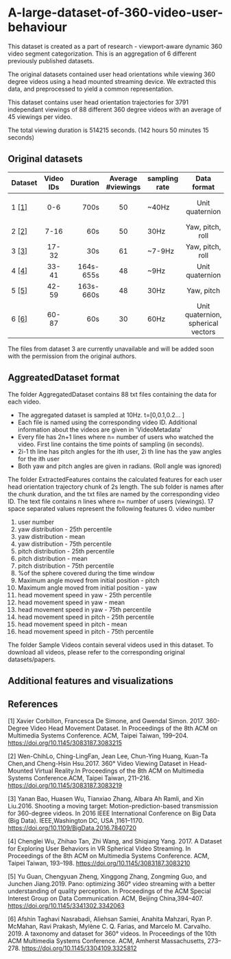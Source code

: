 # A-large-dataset-of-360-video-user-behaviour
This dataset is created as a part of research - viewport-aware dynamic 360 video segment categorization. This is an aggregation of 6 different previously published datasets.

The original datasets contained user head orientations while viewing 360 degree videos using a head mounted streaming device. We extracted this data, and preprocessed to yield a common representation.

This dataset contains user head orientation trajectories for 3791 independant viewings of 88 different 360 degree videos with an average of 45 viewings per video.

The total viewing duration is 514215 seconds. (142 hours 50 minutes 15 seconds)

## Original datasets

| Dataset | Video IDs | Duration | Average #viewings|  sampling rate | Data format | HMD used |
| :---    |     :---: |     ---: | :------:  |  ------   |  :------: | :---:|
| 1 [[1]](#1) | 0-6 | 700s | 50 | ~40Hz | Unit quaternion | Razer OSVR HDK2 |
| 2 [[2]](#2) | 7-16 | 60s | 50 | 30Hz | Yaw, pitch, roll | Oculus DK2 |
| 3 [[3]](#3) | 17-32 | 30s | 61 | ~7-9Hz | Yaw, pitch, roll | Oculus DK2 |
| 4 [[4]](#4) | 33-41 | 164s-655s | 48 | ~9Hz | Unit quaternion | HTC Vive |
| 5 [[5]](#5) | 42-59 | 163s-660s |48| 30Hz | Yaw, pitch | HTC vive |
| 6 [[6]](#6) | 60-87| 60s | 30 | 60Hz | Unit quaternion,<br> spherical vectors | Oculus Go |

The files from dataset 3 are currently unavailable and will be added soon with the permission from the original authors.

## AggreatedDataset format

The folder AggregatedDataset contains 88 txt files containing the data for each video. 
- The aggregated dataset is sampled at 10Hz. t=[0,0.1,0.2... ]
- Each file is named using the corresponding video ID. Additional information about the videos are given in 'VideoMetadata'
- Every file has 2n+1 lines where n= number of users who watched the video. First line contains the time points of sampling (in seconds).  
- 2i-1 th line has pitch angles for the ith user, 2i th line has the yaw angles for the ith user
- Both yaw and pitch angles are given in radians. (Roll angle was ignored)

The folder ExtractedFeatures contains the calculated features for each user head orientation trajectory chunk of 2s length. The sub folder is names after the chunk duration, and the txt files are named by the corresponding video ID.
The text file contains n lines where n= number of users (viewings). 17 space separated values represent the following features
0. video number
1. user number
2. yaw distribution - 25th percentile
3. yaw distribution - mean
4. yaw distribution - 75th percentile
5. pitch distribution - 25th percentile
6. pitch distribution - mean
7. pitch distribution - 75th percentile
8. %of the sphere covered during the time window
9. Maximum angle moved from initial position - pitch
10. Maximum angle moved from initial position - yaw
11. head movement speed in yaw - 25th percentile
12. head movement speed in yaw - mean
13. head movement speed in yaw - 75th percentile
14. head movement speed in pitch - 25th percentile
15. head movement speed in pitch - mean
16. head movement speed in pitch - 75th percentile


The folder Sample Videos contain several videos used in this dataset. To download all videos, please refer to the corresponding original datasets/papers.



## Additional features and visualizations


## References
<a id="1">[1]</a> 
Xavier Corbillon, Francesca De Simone, and Gwendal Simon. 2017. 360-Degree Video Head Movement Dataset. In Proceedings of the 8th ACM on Multimedia Systems Conference. ACM, Taipei Taiwan, 199–204. https://doi.org/10.1145/3083187.3083215 

<a id="2">[2]</a> 
Wen-ChihLo, Ching-LingFan, Jean Lee, Chun-Ying Huang, Kuan-Ta Chen,and Cheng-Hsin Hsu.2017. 360° Video Viewing Dataset in Head-Mounted Virtual Reality.In Proceedings of the 8th ACM on Multimedia Systems Conference.ACM, Taipei Taiwan, 211–216. https://doi.org/10.1145/3083187.3083219 

<a id="3">[3]</a> 
Yanan Bao, Huasen Wu, Tianxiao Zhang, Albara Ah Ramli, and Xin Liu.2016. Shooting a moving target: Motion-prediction-based transmission for 360-degree videos. In 2016 IEEE International Conference on Big Data (Big Data). IEEE,Washington DC, USA ,1161–1170. https://doi.org/10.1109/BigData.2016.7840720 

<a id="4">[4]</a> 
Chenglei Wu, Zhihao Tan, Zhi Wang, and Shiqiang Yang. 2017. A Dataset for Exploring User Behaviors in VR Spherical Video Streaming. In Proceedings of the 8th ACM on Multimedia Systems Conference. ACM, Taipei Taiwan, 193–198. https://doi.org/10.1145/3083187.3083210 

<a id="5">[5]</a> 
Yu Guan, Chengyuan Zheng, Xinggong Zhang, Zongming Guo, and Junchen Jiang.2019. Pano: optimizing 360° video streaming with a better understanding of quality perception. In Proceedings of the ACM Special Interest Group on Data Communication. ACM, Beijing China,394–407. https://doi.org/10.1145/3341302.3342063 

<a id="6">[6]</a> 
Afshin Taghavi Nasrabadi, Aliehsan Samiei, Anahita Mahzari, Ryan P. McMahan, Ravi Prakash, Mylène C. Q. Farias, and Marcelo M. Carvalho. 2019. A taxonomy
and dataset for 360° videos. In Proceedings of the 10th ACM Multimedia Systems Conference. ACM, Amherst Massachusetts, 273–278. https://doi.org/10.1145/3304109.3325812 
